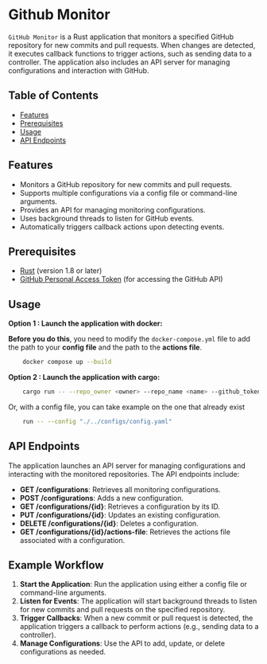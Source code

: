 # Github Monitor

`GitHub Monitor` is a Rust application that monitors a specified GitHub repository for new commits and pull requests. When changes are detected, it executes callback functions to trigger actions, such as sending data to a controller. The application also includes an API server for managing configurations and interaction with GitHub.

## Table of Contents
- [Features](#features)
- [Prerequisites](#prerequisites)
- [Usage](#usage)
- [API Endpoints](#api-endpoints)

## Features
- Monitors a GitHub repository for new commits and pull requests.
- Supports multiple configurations via a config file or command-line arguments.
- Provides an API for managing monitoring configurations.
- Uses background threads to listen for GitHub events.
- Automatically triggers callback actions upon detecting events.

## Prerequisites
- [Rust](https://www.rust-lang.org/) (version 1.8 or later)
- [GitHub Personal Access Token](https://github.com/settings/tokens) (for accessing the GitHub API)

## Usage

**Option 1 : Launch the application with docker:**

**Before you do this**, you need to modify the `docker-compose.yml` file to add the path to your **config file** and the path to the **actions file**.
```bash
    docker compose up --build
```

**Option 2 : Launch the application with cargo:**

```bash
    cargo run -- --repo_owner <owner> --repo_name <name> --github_token <token> --actions_path <path_to_actions_file>
```
Or, with a config file, you can take example on the one that already exist
```bash
    run -- --config "./../configs/config.yaml"
```



## API Endpoints
The application launches an API server for managing configurations and interacting with the monitored repositories. The API endpoints include:

- **GET /configurations**: Retrieves all monitoring configurations.
- **POST /configurations**: Adds a new configuration.
- **GET /configurations/{id}**: Retrieves a configuration by its ID.
- **PUT /configurations/{id}**: Updates an existing configuration.
- **DELETE /configurations/{id}**: Deletes a configuration.
- **GET /configurations/{id}/actions-file**: Retrieves the actions file associated with a configuration.

## Example Workflow
1. **Start the Application**: Run the application using either a config file or command-line arguments.
2. **Listen for Events**: The application will start background threads to listen for new commits and pull requests on the specified repository.
3. **Trigger Callbacks**: When a new commit or pull request is detected, the application triggers a callback to perform actions (e.g., sending data to a controller).
4. **Manage Configurations**: Use the API to add, update, or delete configurations as needed.
